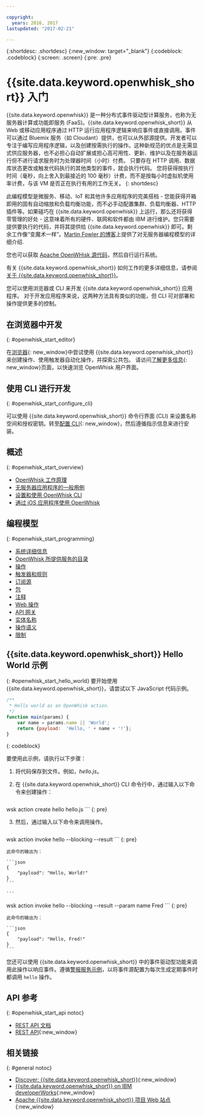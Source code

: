 ```yaml
---

copyright:
  years: 2016, 2017
lastupdated: "2017-02-21"

---
```


{:shortdesc: .shortdesc}
{:new_window: target="_blank"}
{:codeblock: .codeblock}
{:screen: .screen}
{:pre: .pre}

# {{site.data.keyword.openwhisk_short}} 入门


{{site.data.keyword.openwhisk}} 是一种分布式事件驱动型计算服务，也称为无服务器计算或功能即服务 (FaaS)。{{site.data.keyword.openwhisk_short}} 从 Web 或移动应用程序通过 HTTP 运行应用程序逻辑来响应事件或直接调用。事件可以通过 Bluemix 服务（如 Cloudant）提供，也可以从外部源提供。开发者可以专注于编写应用程序逻辑，以及创建按需执行的操作。这种新规范的优点是无需显式供应服务器，也不必担心自动扩展或担心高可用性、更新、维护以及在服务器运行但不进行请求服务时为处理器时间（小时）付费。
只要存在 HTTP 调用、数据库状态更改或触发代码执行的其他类型的事件，就会执行代码。
您将获得按执行时间（毫秒，向上舍入到最接近的 100 毫秒）计费，而不是按每小时虚拟机使用率计费，与该 VM 是否正在执行有用的工作无关。
{: shortdesc}

此编程模型是微服务、移动、IoT 和其他许多应用程序的完美搭档 - 您能获得开箱即用的固有自动缩放和负载均衡功能，而不必手动配置集群、负载均衡器、HTTP 插件等。如果碰巧在 {{site.data.keyword.openwhisk}} 上运行，那么还将获得零管理的好处 - 这意味着所有的硬件、联网和软件都由 IBM 进行维护。您只需要提供要执行的代码，并将其提供给 {{site.data.keyword.openwhisk}} 即可。剩余工作像“变魔术一样”。[Martin Fowler 的博客](https://martinfowler.com/articles/serverless.html)上提供了对无服务器编程模型的详细介绍.

您也可以获取 [Apache OpenWHisk 源代码](https://github.com/openwhisk/openwhisk)，然后自行运行系统。


有关 {{site.data.keyword.openwhisk_short}} 如何工作的更多详细信息，请参阅[关于 {{site.data.keyword.openwhisk_short}}](./openwhisk_about.html)。

您可以使用浏览器或 CLI 来开发 {{site.data.keyword.openwhisk_short}} 应用程序。
对于开发应用程序来说，这两种方法具有类似的功能，但 CLI 可对部署和操作提供更多的控制。

## 在浏览器中开发
{: #openwhisk_start_editor}

在[浏览器](https://console.{DomainName}/openwhisk/editor){: new_window}中尝试使用 {{site.data.keyword.openwhisk_short}} 来创建操作、使用触发器自动化操作，并探索公共包。
请访问[了解更多信息](https://console.{DomainName}/openwhisk/learn){: new_window}页面，以快速浏览 OpenWhisk 用户界面。

## 使用 CLI 进行开发
{: #openwhisk_start_configure_cli}

可以使用 {{site.data.keyword.openwhisk_short}} 命令行界面 (CLI) 来设置名称空间和授权密钥。转至[配置 CLI](https://new-console.{DomainName}/openwhisk/cli){: new_window}，然后遵循指示信息来进行安装。

## 概述
{: #openwhisk_start_overview}
- [OpenWhisk 工作原理](./openwhisk_about.html)
- [无服务器应用程序的一般用例](./openwhisk_use_cases.html)
- [设置和使用 OpenWhisk CLI](./openwhisk_cli.html)
- [通过 iOS 应用程序使用 OpenWhisk](./openwhisk_mobile_sdk.html)

## 编程模型
{: #openwhisk_start_programming}
- [系统详细信息](./openwhisk_reference.html)
- [OpenWhisk 所提供服务的目录](./openwhisk_catalog.html)
- [操作](./openwhisk_actions.html)
- [触发器和规则](./openwhisk_triggers_rules.html)
- [订阅源](./openwhisk_feeds.html)
- [包](./openwhisk_packages.html)
- [注释](./openwhisk_annotations.html)
- [Web 操作](./openwhisk_webactions.html)
- [API 网关](./openwhisk_apigateway.html)
- [实体名称](./openwhisk_reference.html#openwhisk_entities)
- [操作语义](./openwhisk_reference.html#openwhisk_semantics)
- [限制](./openwhisk_reference.html#openwhisk_syslimits)

## {{site.data.keyword.openwhisk_short}} Hello World 示例
{: #openwhisk_start_hello_world}
要开始使用 {{site.data.keyword.openwhisk_short}}，请尝试以下 JavaScript 代码示例。

```javascript
/**
 * Hello world as an OpenWhisk action.
 */
function main(params) {
    var name = params.name || 'World';
    return {payload:  'Hello, ' + name + '!'};
}
```
{: codeblock}

要使用此示例，请执行以下步骤：

1. 将代码保存到文件。例如，*hello.js*。

2. 在 {{site.data.keyword.openwhisk_short}} CLI 命令行中，通过输入以下命令来创建操作：

    ```
wsk action create hello hello.js
    ```
    {: pre}

3. 然后，通过输入以下命令来调用操作。

    ```
wsk action invoke hello --blocking --result
    ```
    {: pre}  

    此命令的输出为：

    ```json
    {
        "payload": "Hello, World!"
    }
    ```
    
    ```
wsk action invoke hello --blocking --result --param name Fred
    ```
    {: pre}  

    此命令的输出为：

    ```json
    {
        "payload": "Hello, Fred!"
    }
    ```

您还可以使用 {{site.data.keyword.openwhisk_short}} 中的事件驱动型功能来调用此操作以响应事件。遵循[警报服务示例](./openwhisk_packages.html#openwhisk_packages_trigger)，以将事件源配置为每次生成定期事件时都调用 `hello` 操作。


## API 参考
{: #openwhisk_start_api notoc}
* [REST API 文档](./openwhisk_reference.html#openwhisk_ref_restapi)
* [REST API](https://new-console.{DomainName}/apidocs/98){:new_window}

## 相关链接
{: #general notoc}
* [Discover: {{site.data.keyword.openwhisk_short}}](http://www.ibm.com/cloud-computing/bluemix/openwhisk/){:new_window}
* [{{site.data.keyword.openwhisk_short}} on IBM developerWorks](https://developer.ibm.com/openwhisk/){:new_window}
* [Apache {{site.data.keyword.openwhisk_short}} 项目 Web 站点](http://openwhisk.org){:new_window}
